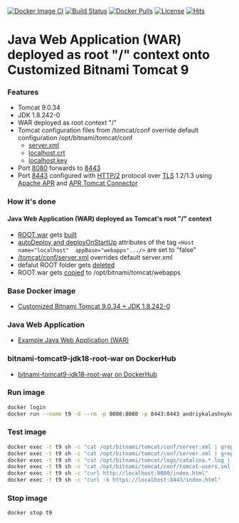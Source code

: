 [![Docker Image CI](https://github.com/AndriyKalashnykov/bitnami-tomcat9-jdk18-root-war/actions/workflows/docker-image.yml/badge.svg)](https://github.com/AndriyKalashnykov/bitnami-tomcat9-jdk18-root-war/actions/workflows/docker-image.yml)
[![Build Status](https://travis-ci.org/AndriyKalashnykov/bitnami-tomcat9-jdk18-root-war.svg?branch=master)](https://travis-ci.org/AndriyKalashnykov/bitnami-tomcat9-jdk18-root-war)
[![Docker Pulls](https://img.shields.io/docker/pulls/andriykalashnykov/bitnami-tomcat9-jdk18-root-war.svg)](https://hub.docker.com/r/andriykalashnykov/bitnami-tomcat9-jdk18-root-war/)
[![License](https://img.shields.io/hexpm/l/plug.svg?maxAge=2592000)]()
[![Hits](https://hits.seeyoufarm.com/api/count/incr/badge.svg?url=https%3A%2F%2Fgithub.com%2FAndriyKalashnykov%2Fbitnami-tomcat9-jdk18-root-war&count_bg=%2333CD56&title_bg=%23555555&icon=&icon_color=%23E7E7E7&title=hits&edge_flat=false)](https://hits.seeyoufarm.com)

# Java Web Application (WAR) deployed as root "/" context onto Customized Bitnami Tomcat 9

### Features

* Tomcat 9.0.34
* JDK 1.8.242-0
* WAR deployed as root context "/"
* Tomcat configuration files from /tomcat/conf override default configuration /opt/bitnami/tomcat/conf
  * [server.xml]
  * [localhost.crt]
  * [localhost.key]
* Port [8080] forwards to [8443]
* Port [8443] configured with [HTTP/2] protocol over [TLS] 1.2/1.3 using [Apache APR] and [APR Tomcat Connector]

### How it's done

####  Java Web Application (WAR) deployed as Tomcat's root "/" context

* [ROOT.war](https://github.com/AndriyKalashnykov/tomcat-root-war) gets [built]
* [autoDeploy and deployOnStartUp] attributes of the tag `<Host name="localhost"  appBase="webapps".../>` are set to "false"
* [/tomcat/conf/server.xml] overrides default server.xml
* defalut ROOT folder gets [deleted]
* ROOT.war gets [copied] to /opt/bitnami/tomcat/webapps


### Base Docker image

* [Customized Bitnami Tomcat 9.0.34 + JDK 1.8.242-0]

### Java Web Application

* [Example Java Web Application (WAR)]


### bitnami-tomcat9-jdk18-root-war on DockerHub

* [bitnami-tomcat9-jdk18-root-war on DockerHub]

### Run image

```bash
docker login
docker run --name t9 -d --rm -p 8080:8080 -p 8443:8443 andriykalashnykov/bitnami-tomcat9-jdk18-root-war:latest
```

### Test image

```bash
docker exec -t t9 sh -c "cat /opt/bitnami/tomcat/conf/server.xml | grep 'custom config'"
docker exec -t t9 sh -c "cat /opt/bitnami/tomcat/conf/server.xml | grep 'TLSv1.3,TLSv1.2'"
docker exec -t t9 sh -c "cat /opt/bitnami/tomcat/logs/catalina.*.log | grep 'APR'"
docker exec -t t9 sh -c "cat /opt/bitnami/tomcat/conf/tomcat-users.xml | grep 'admin-script'"
docker exec -t t9 sh -c "curl http://localhost:8080/index.html"
docker exec -t t9 sh -c "curl -k https://localhost:8443/index.html"
```

### Stop image

```bash
docker stop t9
```

[Customized Bitnami Tomcat 9.0.34 + JDK 1.8.242-0]:
https://hub.docker.com/r/andriykalashnykov/bitnami-tomcat9-jdk18

[Example Java Web Application (WAR)]: https://github.com/AndriyKalashnykov/tomcat-root-war

[Apache APR]: https://apr.apache.org/

[APR Tomcat Connector]: http://tomcat.apache.org/tomcat-9.0-doc/apr.html

[HTTP/2]: https://en.wikipedia.org/wiki/HTTP/2

[TLS]: https://en.wikipedia.org/wiki/Transport_Layer_Security

[8080]: https://github.com/AndriyKalashnykov/bitnami-tomcat9-jdk18-root-war/blob/3606f5c6486d06f3006fdb47c586171a026b2e70/tomcat/conf/server.xml#L69

[8443]: https://github.com/AndriyKalashnykov/bitnami-tomcat9-jdk18-root-war/blob/3606f5c6486d06f3006fdb47c586171a026b2e70/tomcat/conf/server.xml#L71

[server.xml]: https://github.com/AndriyKalashnykov/bitnami-tomcat9-jdk18-root-war/blob/master/tomcat/conf/server.xml

[localhost.crt]: https://github.com/AndriyKalashnykov/bitnami-tomcat9-jdk18-root-war/blob/master/tomcat/conf/localhost.crt

[localhost.key]: https://github.com/AndriyKalashnykov/bitnami-tomcat9-jdk18-root-war/blob/master/tomcat/conf/localhost.key

[autoDeploy and deployOnStartUp]: https://github.com/AndriyKalashnykov/bitnami-tomcat9-jdk18-root-war/blob/165246dba8f0e51ece6d3557368b168339312817/tomcat/conf/server.xml#L158

[/tomcat/conf/server.xml]: https://github.com/AndriyKalashnykov/bitnami-tomcat9-jdk18-root-war/blob/165246dba8f0e51ece6d3557368b168339312817/Dockerfile#L24

[built]: https://github.com/AndriyKalashnykov/bitnami-tomcat9-jdk18-root-war/blob/165246dba8f0e51ece6d3557368b168339312817/Dockerfile#L5

[deleted]: https://github.com/AndriyKalashnykov/bitnami-tomcat9-jdk18-root-war/blob/165246dba8f0e51ece6d3557368b168339312817/Dockerfile#L26

[copied]: https://github.com/AndriyKalashnykov/bitnami-tomcat9-jdk18-root-war/blob/165246dba8f0e51ece6d3557368b168339312817/Dockerfile#L29

[bitnami-tomcat9-jdk18-root-war on DockerHub]: https://hub.docker.com/r/andriykalashnykov/bitnami-tomcat9-jdk18-root-war
